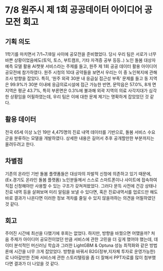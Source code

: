 # 7/8 원주시 제 1회 공공데이터 아이디어 공모전 회고
## 기획 의도
1학기를 마치면서 7/1~7/8일 사이에 공모전을 준비했었다.
당시 우리 팀은 서로가 너무 바쁜 상황이었음에도(토익, 토스, 부트캠프, 기타 자격증 공부 등등..) 
노인 돌봄 대상자 예측 모델 활용 AI챗봇 서비스라는 주제를 들고, 
원주 제 1회 공공 데이터 활용 아이디어 공모전에 참가하였다.
원주 시청의 10대 공약들을 보면서 우리는 이 중 노인복지에 관해 조사 방향을 잡았다.
특히, ‘원주 외곽 30분 내 응급실 접근성 부족’ 문제를 들고
동 지역은 99.9%가 30분 이내에 응급의료시설에 접근 가능한 반면, 
문막읍은 57.0%, 8개 면 지역은 평균 43.7%, 특히 부론면은 0.3%에 불과해 외곽 지역의 의료 사각지대가 
심각한 상황임을 어필하였는데, 우리 팀은 이에 대한 문제 제기는 명확하게 잡았었던 것 같다.

## 활용 데이터
전국 65세 이상 노인 19만 4,475명의 진료 내역 데이터를 기반으로, 
돌봄 서비스 수요군을 분류하는 모델을 개발하였다.
상세한 내용은 길어서 추후 공개할만한 부분까지는 올려두려고 한다.

## 차별점
기존의 온라인 기반 돌봄 플랫폼들은 대상자의 자발적 신청에 의존하고 있기 때문에, (Ex.경기도 온라인 돌봄 플랫폼)
노인분들께서 스스로 스마트폰이나 사이트에 접속하여 직접 신청해야만 사용할 수 있는 구조가 갖쳐져왔었다.
그러다 문득 사전에 건강 상태나 진료 내역 등을 살펴보며 미리 알림을 보낼 수 있다면,
혹은 진료내역서를 업로드만 해도 바로 결과가 나온다면 이러한 정보 격차를 줄일 수 있지 않을까하는
의견을 어필하였던 것 같다.

## 회고
주어진 시간에 최선을 다했기에 후회는 없었다.
하지만, 방향을 바꿨으면 어땠을까?
처음 주제가 아이디어 공모전이었던 만큼 서비스에 관한 고민을 더 깊게 했어야 했는데,
데이터 분석적인 머신러닝 학습과 그러한 LightGBM & Optuna 성능 최적화와 같은 방법론에 시간을 너무 크게 잡았었다.
방향을 바꿔서 B2G(정부,지자체 투자로 운영가능한)로 나아갈만한 진짜 서비스에 관한 스토리텔링을 좀 더 잘해서
PPT자료를 많이 첨부했다면 결과가 더 나았을 것 같다. 





